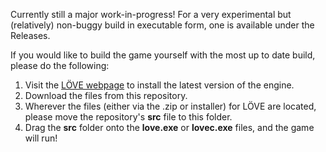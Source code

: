 Currently still a major work-in-progress! For a very experimental but (relatively) non-buggy build in executable form, one is available under the Releases.

If you would like to build the game yourself with the most up to date build, please do the following:
1. Visit the [LÖVE webpage](https://love2d.org/) to install the latest version of the engine.
2. Download the files from this repository.
3. Wherever the files (either via the .zip or installer) for LÖVE are located, please move the repository's **src** file to this folder.
4. Drag the **src** folder onto the **love.exe** or **lovec.exe** files, and the game will run!
